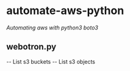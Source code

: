 # automate-aws-python
*Automating aws with python3 boto3*

## webotron.py
-- List s3 buckets 
-- List s3 objects

